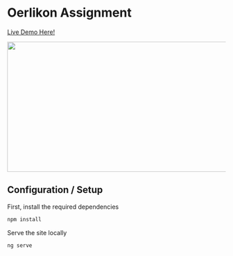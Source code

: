 # Oerlikon Assignment

[Live Demo Here!](https://oerlikon.netlify.app/)

<img src="https://i.imgur.com/EuCM7Fj.gif" width="600" height="300" />

## Configuration / Setup

First, install the required dependencies

```bash
npm install
```

Serve the site locally

```bash
ng serve
```
